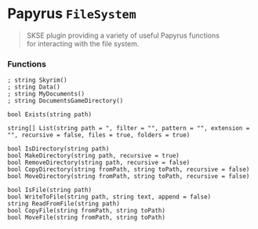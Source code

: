 # Papyrus `FileSystem`

> SKSE plugin providing a variety of useful Papyrus functions  
> for interacting with the file system.

### Functions

```psc
; string Skyrim()
; string Data()
; string MyDocuments()
; string DocumentsGameDirectory()

bool Exists(string path)

string[] List(string path = ", filter = "", pattern = "", extension = "", recursive = false, files = true, folders = true)

bool IsDirectory(string path)
bool MakeDirectory(string path, recursive = true)
bool RemoveDirectory(string path, recursive = false)
bool CopyDirectory(string fromPath, string toPath, recursive = false)
bool MoveDirectory(string fromPath, string toPath, recursive = false)

bool IsFile(string path)
bool WriteToFile(string path, string text, append = false)
string ReadFromFile(string path)
bool CopyFile(string fromPath, string toPath)
bool MoveFile(string fromPath, string toPath)
```

